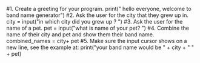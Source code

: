 #1. Create a greeting for your program.
print(" hello everyone, welcome to band name generator")
#2. Ask the user for the city that they grew up in.
city = input("in which city did you grew up ? ")
#3. Ask the user for the name of a pet.
pet = input("what is name of your pet? ")
#4. Combine the name of their city and pet and show them their band name.
combined_names = city+ pet
#5. Make sure the input cursor shows on a new line, see the example at:
print("your band name would be " + city + " " + pet)
